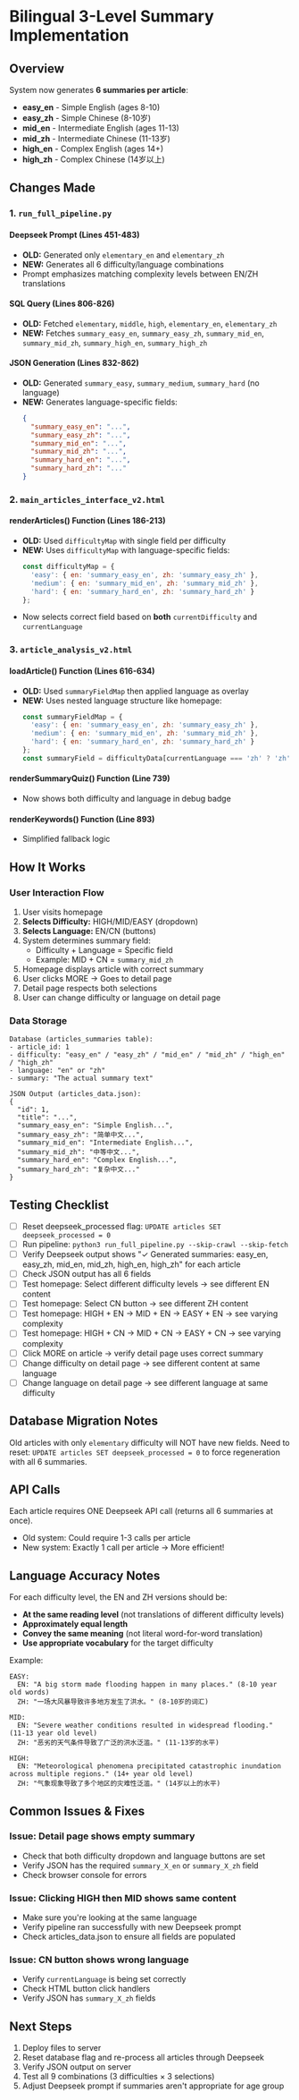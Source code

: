 # Bilingual 3-Level Summary Implementation

## Overview
System now generates **6 summaries per article**:
- **easy_en** - Simple English (ages 8-10)
- **easy_zh** - Simple Chinese (8-10岁)
- **mid_en** - Intermediate English (ages 11-13)
- **mid_zh** - Intermediate Chinese (11-13岁)
- **high_en** - Complex English (ages 14+)
- **high_zh** - Complex Chinese (14岁以上)

## Changes Made

### 1. `run_full_pipeline.py`
#### Deepseek Prompt (Lines 451-483)
- **OLD:** Generated only `elementary_en` and `elementary_zh`
- **NEW:** Generates all 6 difficulty/language combinations
- Prompt emphasizes matching complexity levels between EN/ZH translations

#### SQL Query (Lines 806-826)
- **OLD:** Fetched `elementary`, `middle`, `high`, `elementary_en`, `elementary_zh`
- **NEW:** Fetches `summary_easy_en`, `summary_easy_zh`, `summary_mid_en`, `summary_mid_zh`, `summary_high_en`, `summary_high_zh`

#### JSON Generation (Lines 832-862)
- **OLD:** Generated `summary_easy`, `summary_medium`, `summary_hard` (no language)
- **NEW:** Generates language-specific fields:
  ```json
  {
    "summary_easy_en": "...",
    "summary_easy_zh": "...",
    "summary_mid_en": "...",
    "summary_mid_zh": "...",
    "summary_hard_en": "...",
    "summary_hard_zh": "..."
  }
  ```

### 2. `main_articles_interface_v2.html`
#### renderArticles() Function (Lines 186-213)
- **OLD:** Used `difficultyMap` with single field per difficulty
- **NEW:** Uses `difficultyMap` with language-specific fields:
  ```javascript
  const difficultyMap = {
    'easy': { en: 'summary_easy_en', zh: 'summary_easy_zh' },
    'medium': { en: 'summary_mid_en', zh: 'summary_mid_zh' },
    'hard': { en: 'summary_hard_en', zh: 'summary_hard_zh' }
  };
  ```
- Now selects correct field based on **both** `currentDifficulty` and `currentLanguage`

### 3. `article_analysis_v2.html`
#### loadArticle() Function (Lines 616-634)
- **OLD:** Used `summaryFieldMap` then applied language as overlay
- **NEW:** Uses nested language structure like homepage:
  ```javascript
  const summaryFieldMap = {
    'easy': { en: 'summary_easy_en', zh: 'summary_easy_zh' },
    'medium': { en: 'summary_mid_en', zh: 'summary_mid_zh' },
    'hard': { en: 'summary_hard_en', zh: 'summary_hard_zh' }
  };
  const summaryField = difficultyData[currentLanguage === 'zh' ? 'zh' : 'en'];
  ```

#### renderSummaryQuiz() Function (Line 739)
- Now shows both difficulty and language in debug badge

#### renderKeywords() Function (Line 893)
- Simplified fallback logic

## How It Works

### User Interaction Flow
1. User visits homepage
2. **Selects Difficulty:** HIGH/MID/EASY (dropdown)
3. **Selects Language:** EN/CN (buttons)
4. System determines summary field:
   - Difficulty + Language = Specific field
   - Example: MID + CN = `summary_mid_zh`
5. Homepage displays article with correct summary
6. User clicks MORE → Goes to detail page
7. Detail page respects both selections
8. User can change difficulty or language on detail page

### Data Storage
```
Database (articles_summaries table):
- article_id: 1
- difficulty: "easy_en" / "easy_zh" / "mid_en" / "mid_zh" / "high_en" / "high_zh"
- language: "en" or "zh"
- summary: "The actual summary text"

JSON Output (articles_data.json):
{
  "id": 1,
  "title": "...",
  "summary_easy_en": "Simple English...",
  "summary_easy_zh": "简单中文...",
  "summary_mid_en": "Intermediate English...",
  "summary_mid_zh": "中等中文...",
  "summary_hard_en": "Complex English...",
  "summary_hard_zh": "复杂中文..."
}
```

## Testing Checklist

- [ ] Reset deepseek_processed flag: `UPDATE articles SET deepseek_processed = 0`
- [ ] Run pipeline: `python3 run_full_pipeline.py --skip-crawl --skip-fetch`
- [ ] Verify Deepseek output shows "✓ Generated summaries: easy_en, easy_zh, mid_en, mid_zh, high_en, high_zh" for each article
- [ ] Check JSON output has all 6 fields
- [ ] Test homepage: Select different difficulty levels → see different EN content
- [ ] Test homepage: Select CN button → see different ZH content
- [ ] Test homepage: HIGH + EN → MID + EN → EASY + EN → see varying complexity
- [ ] Test homepage: HIGH + CN → MID + CN → EASY + CN → see varying complexity
- [ ] Click MORE on article → verify detail page uses correct summary
- [ ] Change difficulty on detail page → see different content at same language
- [ ] Change language on detail page → see different language at same difficulty

## Database Migration Notes

Old articles with only `elementary` difficulty will NOT have new fields.
Need to reset: `UPDATE articles SET deepseek_processed = 0` to force regeneration with all 6 summaries.

## API Calls

Each article requires ONE Deepseek API call (returns all 6 summaries at once).
- Old system: Could require 1-3 calls per article
- New system: Exactly 1 call per article → More efficient!

## Language Accuracy Notes

For each difficulty level, the EN and ZH versions should be:
- **At the same reading level** (not translations of different difficulty levels)
- **Approximately equal length**
- **Convey the same meaning** (not literal word-for-word translation)
- **Use appropriate vocabulary** for the target difficulty

Example:
```
EASY:
  EN: "A big storm made flooding happen in many places." (8-10 year old words)
  ZH: "一场大风暴导致许多地方发生了洪水。" (8-10岁的词汇)

MID:
  EN: "Severe weather conditions resulted in widespread flooding." (11-13 year old level)
  ZH: "恶劣的天气条件导致了广泛的洪水泛滥。" (11-13岁的水平)

HIGH:
  EN: "Meteorological phenomena precipitated catastrophic inundation across multiple regions." (14+ year old level)
  ZH: "气象现象导致了多个地区的灾难性泛滥。" (14岁以上的水平)
```

## Common Issues & Fixes

### Issue: Detail page shows empty summary
- Check that both difficulty dropdown and language buttons are set
- Verify JSON has the required `summary_X_en` or `summary_X_zh` field
- Check browser console for errors

### Issue: Clicking HIGH then MID shows same content
- Make sure you're looking at the same language
- Verify pipeline ran successfully with new Deepseek prompt
- Check articles_data.json to ensure all fields are populated

### Issue: CN button shows wrong language
- Verify `currentLanguage` is being set correctly
- Check HTML button click handlers
- Verify JSON has `summary_X_zh` fields

## Next Steps

1. Deploy files to server
2. Reset database flag and re-process all articles through Deepseek
3. Verify JSON output on server
4. Test all 9 combinations (3 difficulties × 3 selections)
5. Adjust Deepseek prompt if summaries aren't appropriate for age group
